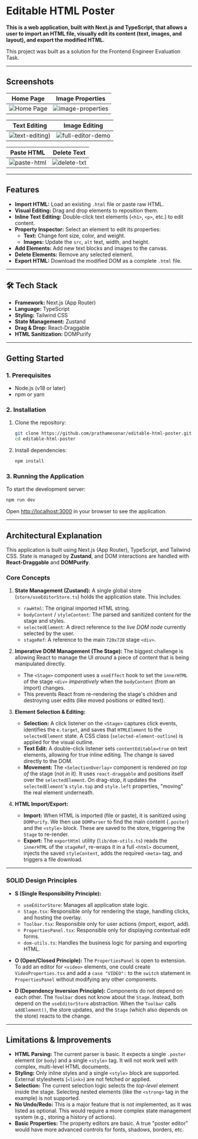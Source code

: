 # Editable HTML Poster

**This is a web application, built with Next.js and TypeScript, that allows a user to import an HTML file, visually edit its content (text, images, and layout), and export the modified HTML.**

This project was built as a solution for the Frontend Engineer Evaluation Task.

---
##  Screenshots


| Home Page                                | Image Properties                                    |
| ---------------------------------------------------- | ------------------------------------------------------ |
| ![Home Page](https://github.com/user-attachments/assets/6cdb250d-31d8-4916-a041-8bbc2ade1b85) | ![image-properties](https://github.com/user-attachments/assets/b804933b-fc48-4d3e-8344-070af53f950d) |

| Text Editing                                     | Image Editing                                    |
| ------------------------------------------------- | ------------------------------------------------------ |
| ![text-editing)](https://github.com/user-attachments/assets/e6aebdcf-d814-48de-8a34-3fc585c921df) | ![full-editor-demo](https://github.com/user-attachments/assets/93612561-dc2e-4284-9ec6-3d5850da6b56) |

| Paste HTML                                    | Delete Text                                    |
| ------------------------------------------------- | ------------------------------------------------------ |
| ![paste-html](https://github.com/user-attachments/assets/31872009-df27-4a0d-b8d0-f1759e742da3) | ![delete-txt](https://github.com/user-attachments/assets/73178fbb-a488-404d-aec1-6b3ca9864ce6) |

---
##  Features

-   **Import HTML:** Load an existing `.html` file or paste raw HTML.
-   **Visual Editing:** Drag and drop elements to reposition them.
-   **Inline Text Editing:** Double-click text elements (`<h1>`, `<p>`, etc.) to edit content.
-   **Property Inspector:** Select an element to edit its properties:
    -   **Text:** Change font size, color, and weight.
    -   **Images:** Update the `src`, `alt` text, width, and height.
-   **Add Elements:** Add new text blocks and images to the canvas.
-   **Delete Elements:** Remove any selected element.
-   **Export HTML:** Download the modified DOM as a complete `.html` file.

---
## 🛠️ Tech Stack

-   **Framework:** Next.js (App Router)
-   **Language:** TypeScript
-   **Styling:** Tailwind CSS
-   **State Management:** Zustand
-   **Drag & Drop:** React-Draggable
-   **HTML Sanitization:** DOMPurify

---
##  Getting Started

### 1. Prerequisites

- Node.js (v18 or later)
- npm or yarn

### 2. Installation

1.  Clone the repository:
    ```bash
    git clone https://github.com/prathamesonar/editable-html-poster.git
    cd editable-html-poster
    ```

2.  Install dependencies:
    ```bash
    npm install
    ```

### 3. Running the Application

To start the development server:

```bash
npm run dev
```

Open [http://localhost:3000](http://localhost:3000) in your browser to see the application.

---

##  Architectural Explanation

This application is built using Next.js (App Router), TypeScript, and Tailwind CSS. State is managed by **Zustand**, and DOM interactions are handled with **React-Draggable** and **DOMPurify**.

### Core Concepts

1.  **State Management (Zustand):**
    A single global store (`store/useEditorStore.ts`) holds the application state. This includes:
    * `rawHtml`: The original imported HTML string.
    * `bodyContent` / `styleContent`: The parsed and sanitized content for the stage and styles.
    * `selectedElement`: A direct reference to the *live DOM node* currently selected by the user.
    * `stageRef`: A reference to the main `720x720` stage `<div>`.

2.  **Imperative DOM Management (The Stage):**
    The biggest challenge is allowing React to manage the UI *around* a piece of content that is being manipulated directly.
    * The `<Stage>` component uses a `useEffect` hook to set the `innerHTML` of the stage `<div>` *imperatively* when the `bodyContent` (from an import) changes.
    * This prevents React from re-rendering the stage's children and destroying user edits (like moved positions or edited text).

3.  **Element Selection & Editing:**
    * **Selection:** A click listener on the `<Stage>` captures click events, identifies the `e.target`, and saves that `HTMLElement` to the `selectedElement` state. A CSS class (`selected-element-outline`) is applied for the visual outline.
    * **Text Edit:** A double-click listener sets `contentEditable=true` on text elements, allowing for true inline editing. The change is saved directly to the DOM.
    * **Movement:** The `<SelectionOverlay>` component is rendered *on top of* the stage (not *in* it). It uses `react-draggable` and positions itself over the `selectedElement`. On drag-stop, it updates the `selectedElement`'s `style.top` and `style.left` properties, "moving" the real element underneath.

4.  **HTML Import/Export:**
    * **Import:** When HTML is imported (file or paste), it is sanitized using `DOMPurify`. We then use `DOMParser` to find the main content (`.poster`) and the `<style>` block. These are saved to the store, triggering the `Stage` to re-render.
    * **Export:** The `exportHtml` utility (`lib/dom-utils.ts`) reads the `innerHTML` of the `stageRef`, re-wraps it in a full `<html>` document, injects the saved `styleContent`, adds the required `<meta>` tag, and triggers a file download.

---

### SOLID Design Principles

* **S (Single Responsibility Principle):**
    * `useEditorStore`: Manages all application state logic.
    * `Stage.tsx`: Responsible only for rendering the stage, handling clicks, and hosting the overlay.
    * `Toolbar.tsx`: Responsible only for user actions (import, export, add).
    * `PropertiesPanel.tsx`: Responsible only for displaying contextual edit forms.
    * `dom-utils.ts`: Handles the business logic for parsing and exporting HTML.

* **O (Open/Closed Principle):**
    The `PropertiesPanel` is open to extension. To add an editor for `<video>` elements, one could create `VideoProperties.tsx` and add a `case "VIDEO":` to the `switch` statement in `PropertiesPanel` without modifying any other components.

* **D (Dependency Inversion Principle):**
    Components do not depend on each other. The `Toolbar` does not know about the `Stage`. Instead, both depend on the `useEditorStore` abstraction. When the `Toolbar` calls `addElement()`, the store updates, and the `Stage` (which also depends on the store) reacts to the change.

---

##  Limitations & Improvements

* **HTML Parsing:** The current parser is basic. It expects a single `.poster` element (or `body`) and a single `<style>` tag. It will not work well with complex, multi-level HTML documents.
* **Styling:** Only inline styles and a single `<style>` block are supported. External stylesheets (`<link>`) are not fetched or applied.
* **Selection:** The current selection logic selects the *top-level* element inside the stage. Selecting nested elements (like the `<strong>` tag in the example) is not supported.
* **No Undo/Redo:** This is a major feature that is not implemented, as it was listed as optional. This would require a more complex state management system (e.g., storing a history of actions).
* **Basic Properties:** The property editors are basic. A true "poster editor" would have more advanced controls for fonts, shadows, borders, etc.
